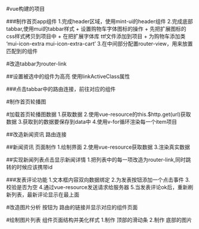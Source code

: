 #vue构建的项目


###制作首页app组件
1.完成header区域，使用mint-ui的header组件
2.完成底部tabbar,使用mui的tabbar样式
    + 设置购物车字体图标的操作
    + 先把扩展图标的css样式拷贝到项目中
    + 在把扩展字体库 ttf文件添加到项目
    + 为购物车添加类  ‘mui-icon-extra mui-icon-extra-cart’
3.在中间部分配置router-view，用来放置匹配到的组件


#改造tabbar为router-link

##设置被选中的组件为高亮
    使用linkActiveClass属性

###点击tabbar中的路由连接，前往对应的组件


#制作首页轮播图

#加载首页轮播图数据
1.获取数据
2.使用vue-resource的this.$http.get(url)获取数据
3.获取到的数据要保存到data中
4.使用v-for循环渲染每一个item项目



##改造新闻资讯 路由连接

##新闻资讯  页面制作
1.绘制界面
2.使用vue-resource获取数据
3.渲染真实数据

##实现新闻列表点击显示新闻详情
1.把列表中的每一项改造为router-link,同时跳转的时候应该携带id


###发表评论功能
1.文本框内容双向数据绑定
2.为发表按钮添加一个点击事件
3.校验是否为空
4.通过vue-resource发送请求给服务器
5.当发表评论ok后，重新刷新列表，最新评论显示在最上面


#改造图片分析 按钮为 路由的链接并显示对应的组件页面

#绘制图片列表 组件页面结构并美化样式
1.制作 顶部的滑动条
2.制作 底部的图片

